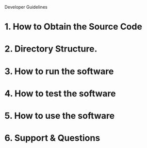 Developer Guidelines


# 1. How to Obtain the Source Code
# 2. Directory Structure.
# 3. How to run the software
# 4. How to test the software
# 5. How to use the software
# 6. Support & Questions